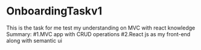 # OnboardingTaskv1
This is the task for me test my understanding on MVC with react knowledge
Summary:
#1.MVC app with CRUD operations
#2.React js as my front-end along with semantic ui
